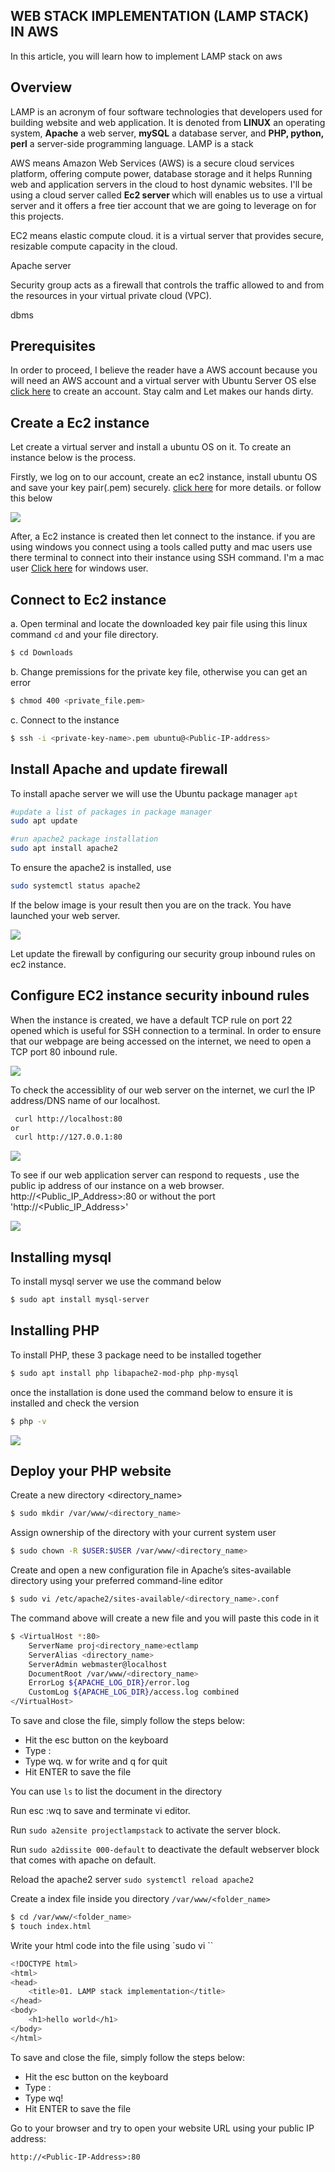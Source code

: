 ## WEB STACK IMPLEMENTATION (LAMP STACK) IN AWS
<p>In this article, you will learn how to implement LAMP stack on aws</p>

## Overview
LAMP is an acronym of four software technologies that developers used for building website and web application. It is denoted from <b>LINUX</b> an operating system, <b>Apache</b> a web server, <b>mySQL</b> a database server, and <b>PHP, python, perl</b> a server-side programming language. LAMP is a stack 

AWS means Amazon Web Services (AWS) is a secure cloud services platform, offering compute power, database storage and it helps Running  web and application servers in the cloud to host dynamic websites. I'll be using a cloud server called <b>Ec2 server </b>  which will enables us to use a virtual server and it offers a free tier account that we are going to leverage on for this projects.

EC2 means elastic compute cloud. it is a virtual server that provides secure, resizable compute capacity in the cloud.

Apache server

Security group acts as a firewall that controls the traffic allowed to and from the resources in your virtual private cloud (VPC). 

dbms

## Prerequisites
In order to proceed, I believe the reader have a AWS account because you will need an AWS account and a virtual server with Ubuntu Server OS else <a href="https://portal.aws.amazon.com/billing/signup">click here</a> to create an account. Stay calm and Let makes our hands dirty.

## Create a Ec2 instance
Let create a virtual server and install a ubuntu OS on it. To create an instance below is the process.

Firstly, we log on to our account, create an ec2 instance, install ubuntu OS and save your key pair(.pem) securely. <a href="https://www.techtarget.com/searchcloudcomputing/tutorial/How-to-create-an-EC2-instance-from-AWS-Console">click here</a> for more details. or follow this below

<img src="./Images/Screenshot 2023-08-23 at 18.17.07.png">

After,  a Ec2 instance is created then let connect to the instance.
if you are using windows you connect using a tools called putty and mac users use there terminal to connect into their instance using SSH command. I'm a mac user <a href="https://docs.aws.amazon.com/AWSEC2/latest/UserGuide/putty.html">Click here</a> for windows user. 

## Connect to Ec2 instance
a. Open terminal and locate the downloaded key pair file using this linux command `cd` and your file directory.

```bash
$ cd Downloads
```

b. Change premissions for the private key file, otherwise you can get an error

```bash
$ chmod 400 <private_file.pem>
```

c. Connect to the instance
```bash
$ ssh -i <private-key-name>.pem ubuntu@<Public-IP-address>
```

## Install Apache and update firewall

To install apache server we will use the Ubuntu package manager `apt`

```bash
#update a list of packages in package manager
sudo apt update

#run apache2 package installation
sudo apt install apache2
```
To ensure the apache2 is installed, use

```bash
sudo systemctl status apache2
```
If the below image is your result then you are on the track. You have launched your web server. 

<img src="./Images/Screenshot 2023-08-23 at 20.15.22.png">

Let update the firewall by configuring our security group inbound rules on ec2 instance.

## Configure EC2 instance  security inbound rules

When the instance is created, we have a default TCP rule on port 22 opened which is useful for SSH connection to a terminal. In order to ensure that our webpage are being accessed on the internet, we need to open a TCP port 80 inbound rule.

<img src="./Images/OpenPort80.gif">

To check the accessiblity of our web server on the internet, we curl the IP address/DNS name of our localhost.

```bash
 curl http://localhost:80
or
 curl http://127.0.0.1:80 
```

<img src="./Images/Screenshot 2023-08-23 at 22.22.20.png">

To see if our web application server can respond to requests , use the public ip address of our instance on a web browser. http://<Public_IP_Address>:80 or without the port 'http://<Public_IP_Address>'

<img src="./Images/Screenshot 2023-08-23 at 22.26.15.png">

## Installing mysql
To install mysql server we use the command below

```bash
$ sudo apt install mysql-server
```

## Installing PHP
To install PHP, these 3 package need to be installed together
```bash
$ sudo apt install php libapache2-mod-php php-mysql
```
once the installation is done used the command below to ensure it is installed and check the version 

```bash
$ php -v
```
<img src="./Images/Screenshot 2023-08-23 at 22.58.25.png">


## Deploy your PHP website

Create a new directory <directory_name>

```bash
$ sudo mkdir /var/www/<directory_name>
```

Assign ownership of the directory with your current system user
```bash
$ sudo chown -R $USER:$USER /var/www/<directory_name>
```

Create and open a new configuration file in Apache’s sites-available directory using your preferred command-line editor

```bash
$ sudo vi /etc/apache2/sites-available/<directory_name>.conf
```

The command above will create a new file and you will paste this code in it 

```bash
$ <VirtualHost *:80>
    ServerName proj<directory_name>ectlamp
    ServerAlias <directory_name> 
    ServerAdmin webmaster@localhost
    DocumentRoot /var/www/<directory_name>
    ErrorLog ${APACHE_LOG_DIR}/error.log
    CustomLog ${APACHE_LOG_DIR}/access.log combined
</VirtualHost>
```

To save and close the file, simply follow the steps below:
<ul>
<li>Hit the esc button on the keyboard</li>
<li>Type :</li>
<li>Type wq. w for write and q for quit</li>
<li>Hit ENTER to save the file</li>
</ul>

You can use `ls` to list the document in the directory 

Run esc :wq  to save and terminate vi editor.

Run `sudo a2ensite projectlampstack` to activate the server block.

Run `sudo a2dissite 000-default` to deactivate the default webserver block that comes with apache on default.

Reload the apache2 server `sudo systemctl reload apache2`


Create a index file inside you directory `/var/www/<folder_name>`
```bash
$ cd /var/www/<folder_name>
$ touch index.html
```

Write your html code into the file using `sudo vi <filename>``
```bash
<!DOCTYPE html>
<html>
<head>
    <title>01. LAMP stack implementation</title>
</head>
<body>
    <h1>hello world</h1>
</body>
</html>
```
To save and close the file, simply follow the steps below:
<ul>
<li>Hit the esc button on the keyboard</li>
<li>Type :</li>
<li>Type wq!</li>
<li>Hit ENTER to save the file</li>
</ul>

Go to your browser and try to open your website URL using your public IP address:

`http://<Public-IP-Address>:80`

